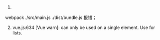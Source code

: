 1. 
webpack ./src/main.js ./dist/bundle.js
报错；

2. vue.js:634 [Vue warn]: <transition> can only be used on a single element. Use <transition-group> for lists.